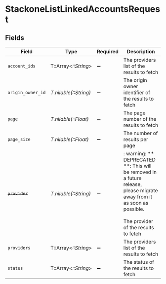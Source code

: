# StackoneListLinkedAccountsRequest


## Fields

| Field                                                                                                                                                         | Type                                                                                                                                                          | Required                                                                                                                                                      | Description                                                                                                                                                   |
| ------------------------------------------------------------------------------------------------------------------------------------------------------------- | ------------------------------------------------------------------------------------------------------------------------------------------------------------- | ------------------------------------------------------------------------------------------------------------------------------------------------------------- | ------------------------------------------------------------------------------------------------------------------------------------------------------------- |
| `account_ids`                                                                                                                                                 | T::Array<*::String*>                                                                                                                                          | :heavy_minus_sign:                                                                                                                                            | The providers list of the results to fetch                                                                                                                    |
| `origin_owner_id`                                                                                                                                             | *T.nilable(::String)*                                                                                                                                         | :heavy_minus_sign:                                                                                                                                            | The origin owner identifier of the results to fetch                                                                                                           |
| `page`                                                                                                                                                        | *T.nilable(::Float)*                                                                                                                                          | :heavy_minus_sign:                                                                                                                                            | The page number of the results to fetch                                                                                                                       |
| `page_size`                                                                                                                                                   | *T.nilable(::Float)*                                                                                                                                          | :heavy_minus_sign:                                                                                                                                            | The number of results per page                                                                                                                                |
| ~~`provider`~~                                                                                                                                                | *T.nilable(::String)*                                                                                                                                         | :heavy_minus_sign:                                                                                                                                            | : warning: ** DEPRECATED **: This will be removed in a future release, please migrate away from it as soon as possible.<br/><br/>The provider of the results to fetch |
| `providers`                                                                                                                                                   | T::Array<*::String*>                                                                                                                                          | :heavy_minus_sign:                                                                                                                                            | The providers list of the results to fetch                                                                                                                    |
| `status`                                                                                                                                                      | T::Array<*::String*>                                                                                                                                          | :heavy_minus_sign:                                                                                                                                            | The status of the results to fetch                                                                                                                            |
